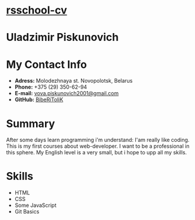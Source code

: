 # [rsschool-cv](https://github.com/BibeRiToliK)
# **Uladzimir Piskunovich**
# My Contact Info
* **Adress:** Molodezhnaya st. Novopolotsk, Belarus
* **Phone:** +375 (29) 350-62-94
* **E-mail:** vova.piskunovich2001@gmail.com
* **GitHub:** [BibeRiToliK](https://github.com/BibeRiToliK)
# Summary
After some days learn programming i'm understand: I'am really like coding. This is my first courses about web-developer. I want to be a professional in this sphere. My English level is a very small, but i hope to upp all my skills.
# Skills
* HTML
* CSS
* Some JavaScript
* Git Basics

